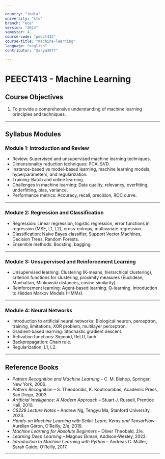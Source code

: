 ```yaml
---

country: "india"
university: "ktu"
branch: "ece"
version: "2024"
semester: 4
course-code: "peect413"
course-title: "machine-learning"
language: "english"
contributor: "@arya3077"

---
```


# PEECT413 - Machine Learning

## Course Objectives

1. To provide a comprehensive understanding of machine learning principles and techniques.

---

## Syllabus Modules

### Module 1: Introduction and Review
- Review: Supervised and unsupervised machine learning techniques.  
- Dimensionality reduction techniques: PCA, SVD.  
- Instance-based vs model-based learning, machine learning models, hyperparameters, and regularization.  
- Training: Batch and online learning.  
- Challenges in machine learning: Data quality, relevancy, overfitting, underfitting, bias, variance.  
- Performance metrics: Accuracy, recall, precision, ROC curve.

---

### Module 2: Regression and Classification
- Regression: Linear regression, logistic regression, error functions in regression (MSE, L1, L2), cross-entropy, multivariate regression.  
- Classification: Naive Bayes classifier, Support Vector Machines, Decision Trees, Random Forests.  
- Ensemble methods: Boosting, bagging.

---

### Module 3: Unsupervised and Reinforcement Learning
- Unsupervised learning: Clustering (K-means, hierarchical clustering), criterion functions for clustering, proximity measures (Euclidean, Manhattan, Minkowski distances, cosine similarity).  
- Reinforcement learning: Agent-based learning, Q-learning, introduction to Hidden Markov Models (HMMs).

---

### Module 4: Neural Networks
- Introduction to artificial neural networks: Biological neuron, perceptron, training, limitations, XOR problem, multilayer perceptron.  
- Gradient-based learning: Stochastic gradient descent.  
- Activation functions: Sigmoid, ReLU, tanh.  
- Backpropagation: Chain rule.  
- Regularization: L1, L2.

---

## Reference Books

- *Pattern Recognition and Machine Learning* – C. M. Bishop, Springer, New York, 2006.  
- *Pattern Recognition* – S. Theodoridis, K. Koutroumbas, Academic Press, San Diego, 2003.  
- *Artificial Intelligence: A Modern Approach* – Stuart J. Russell, Prentice Hall, 2010.  
- *CS229 Lecture Notes* – Andrew Ng, Tengyu Ma, Stanford University, 2023.  
- *Hands-on Machine Learning with Scikit-Learn, Keras and TensorFlow* – Aurélien Géron, O’Reilly, 2/e, 2019.  
- *Machine Learning for Absolute Beginners* – Oliver Theobald, 2/e.  
- *Learning Deep Learning* – Magnus Ekman, Addison-Wesley, 2022.  
- *Introduction to Machine Learning with Python* – Andreas C. Müller, Sarah Guido, O’Reilly, 2017.  

---
